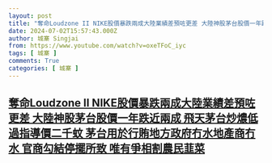```yaml
---
layout: post
title: "奪命Loudzone II NIKE股價暴跌兩成大陸業績差預咗更差 大陸神股茅台股價一年跌近兩成 飛天茅台炒燶低過指導價二千蚊 茅台用於行賄地方政府冇水地產商冇水 官商勾結停擺所致 唯有爭相割農民韮菜"
date: 2024-07-02T15:57:43.000Z
author: 城寨 Singjai
from: https://www.youtube.com/watch?v=oxeTFoC_iyc
tags: [ 城寨 ]
comments: True
categories: [ 城寨 ]
---
```

<!--1719935863000-->
[奪命Loudzone II NIKE股價暴跌兩成大陸業績差預咗更差 大陸神股茅台股價一年跌近兩成 飛天茅台炒燶低過指導價二千蚊 茅台用於行賄地方政府冇水地產商冇水 官商勾結停擺所致 唯有爭相割農民韮菜](https://www.youtube.com/watch?v=oxeTFoC_iyc)
------

<div>

</div>
